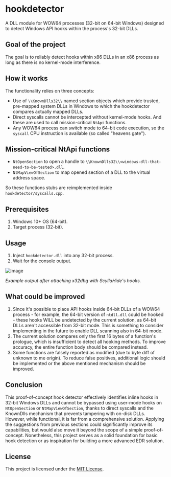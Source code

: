 # hookdetector
A DLL module for WOW64 processes (32-bit on 64-bit Windows) designed to detect Windows API hooks within the process's 32-bit DLLs.

## Goal of the project
The goal is to reliably detect hooks within x86 DLLs in an x86 process as long as there is no kernel-mode interference.

## How it works
The functionality relies on three concepts:
- Use of `\\KnownDlls32\\` named section objects which provide trusted, pre-mapped system DLLs in Windows to which the hookdetector compares actually mapped DLLs.
- Direct syscalls cannot be intercepted without kernel-mode hooks. And these are used to call mission-critical `NtApi` functions.
- Any WOW64 process can switch mode to 64-bit code execution, so the `syscall` CPU instruction is available (so called "heavens gate").

## Mission-critical NtApi functions
- `NtOpenSection` to open a handle to `\\KnownDlls32\\<windows-dll-that-need-to-be-tested>.dll`.
- `NtMapViewOfSection` to map opened section of a DLL to the virtual address space.

So these functions stubs are reimplemented inside `hookdetector/syscalls.cpp`.

## Prerequisites
1. Windows 10+ OS (64-bit).
2. Target process (32-bit).

## Usage
1. Inject `hookdetector.dll` into any 32-bit process.
2. Wait for the console output.

![image](https://github.com/user-attachments/assets/8dcb134b-2b22-4802-b0a9-439abd2563ff)

*Example output after attaching x32dbg with ScyllaHide's hooks.*

## What could be improved
1. Since it's possible to place API hooks inside 64-bit DLLs of a WOW64 process - for example, the 64-bit version of `ntdll.dll` could be hooked - these hooks WILL be undetected by the current solution, as 64-bit DLLs aren't accessible from 32-bit mode. This is something to consider implementing in the future to enable DLL scanning also in 64-bit mode.
2. The current solution compares only the first 16 bytes of a function's prologue, which is insufficient to detect all hooking methods. To improve accuracy, the entire function body should be compared instead.
3. Some functions are falsely reported as modified (due to byte diff of unknown to me origin). To reduce false positives, additional logic should be implemented or the above mentioned mechanism should be improved.

## Conclusion
This proof-of-concept hook detector effectively identifies inline hooks in 32-bit Windows DLLs and cannot be bypassed using user-mode hooks on `NtOpenSection` or `NtMapViewOfSection`, thanks to direct syscalls and the KnownDlls mechanism that prevents tampering with on-disk DLLs. However, while functional, it is far from a comprehensive solution. Applying the suggestions from previous sections could significantly improve its capabilities, but would also move it beyond the scope of a simple proof-of-concept. Nonetheless, this project serves as a solid foundation for basic hook detection or as inspiration for building a more advanced EDR solution.

## License
This project is licensed under the [MIT License](LICENSE).
